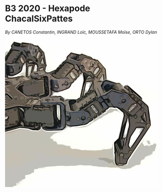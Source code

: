 # B3 2020 - Hexapode ChacalSixPattes
_By CANETOS Constantin, INGRAND Loïc, MOUSSETAFA Moïse,	ORTO Dylan_
![Screenshot](title.jpg) 
